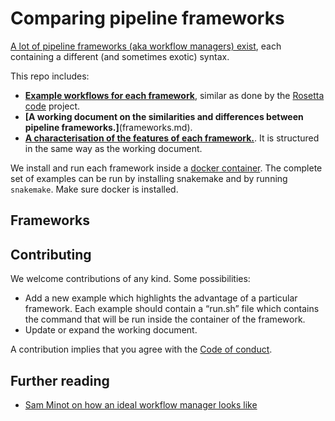 
# Comparing pipeline frameworks

[A lot of pipeline frameworks (aka workflow managers)
exist](https://github.com/pditommaso/awesome-pipeline), each containing
a different (and sometimes exotic) syntax.

This repo includes:

  - **[Example workflows for each framework](/examples)**, similar as
    done by the [Rosetta
    code](http://www.rosettacode.org/wiki/Rosetta_Code) project.
  - **\[A working document on the similarities and differences between
    pipeline frameworks.\]**(frameworks.md).
  - **[A characterisation of the features of each
    framework.](characterisation)**. It is structured in the same way as
    the working document.

We install and run each framework inside a [docker
container](containers). The complete set of examples can be run by
installing snakemake and by running `snakemake`. Make sure docker is
installed.

## Frameworks

## Contributing

We welcome contributions of any kind. Some possibilities:

  - Add a new example which highlights the advantage of a particular
    framework. Each example should contain a “run.sh” file which
    contains the command that will be run inside the container of the
    framework.
  - Update or expand the working document.

A contribution implies that you agree with the [Code of
conduct](CODE_OF_CONDUCT.md).

## Further reading

  - [Sam Minot on how an ideal workflow manager looks
    like](https://www.minot.bio/home/2018/9/22/the-rise-of-the-machines-workflow-managers-for-bioinformatics)
